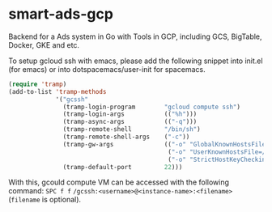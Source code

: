 # smart-ads-gcp
Backend for a Ads system in Go with Tools in GCP, including GCS, BigTable, Docker, GKE and etc.

To setup gcloud ssh with emacs, please add the following snippet into init.el (for emacs) or into dotspacemacs/user-init for spacemacs.
```lisp
(require 'tramp)
(add-to-list 'tramp-methods
             '("gcssh"
               (tramp-login-program        "gcloud compute ssh")
               (tramp-login-args           (("%h")))
               (tramp-async-args           (("-q")))
               (tramp-remote-shell         "/bin/sh")
               (tramp-remote-shell-args    ("-c"))
               (tramp-gw-args              (("-o" "GlobalKnownHostsFile=/dev/null")
                                            ("-o" "UserKnownHostsFile=/dev/null")
                                            ("-o" "StrictHostKeyChecking=no")))
               (tramp-default-port         22)))
```
With this, gcould compute VM can be accessed with the following command:
`SPC f f`
`/gcssh:<username>@<instance-name>:<filename>` (`filename` is optional).
